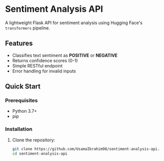 # Sentiment Analysis API

A lightweight Flask API for sentiment analysis using Hugging Face's `transformers` pipeline.

## Features
- Classifies text sentiment as **POSITIVE** or **NEGATIVE**
- Returns confidence scores (0-1)
- Simple RESTful endpoint
- Error handling for invalid inputs

## Quick Start

### Prerequisites
- Python 3.7+
- pip

### Installation
1. Clone the repository:
   ```bash
   git clone https://github.com/UsamaIbrahim98/sentiment-analysis-api.git
   cd sentiment-analysis-api